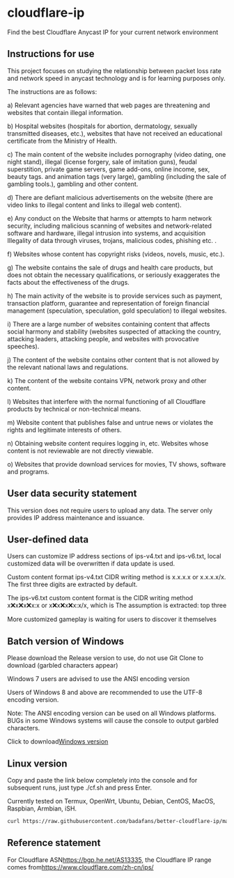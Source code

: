 # cloudflare-ip

Find the best Cloudflare Anycast IP for your current network environment

## Instructions for use

This project focuses on studying the relationship between packet loss rate and network speed in anycast technology and is for learning purposes only.

The instructions are as follows:

a) Relevant agencies have warned that web pages are threatening and websites that contain illegal information.

b) Hospital websites (hospitals for abortion, dermatology, sexually transmitted diseases, etc.), websites that have not received an educational certificate from the Ministry of Health.

c) The main content of the website includes pornography (video dating, one night stand), illegal (license forgery, sale of imitation guns), feudal superstition, private game servers, game add-ons, online income, sex, beauty tags. and animation tags (very large), gambling (including the sale of gambling tools.), gambling and other content.

d) There are defiant malicious advertisements on the website (there are video links to illegal content and links to illegal web content).

e) Any conduct on the Website that harms or attempts to harm network security, including malicious scanning of websites and network-related software and hardware, illegal intrusion into systems, and acquisition Illegality of data through viruses, trojans, malicious codes, phishing etc. .

f) Websites whose content has copyright risks (videos, novels, music, etc.).

g) The website contains the sale of drugs and health care products, but does not obtain the necessary qualifications, or seriously exaggerates the facts about the effectiveness of the drugs.

h) The main activity of the website is to provide services such as payment, transaction platform, guarantee and representation of foreign financial management (speculation, speculation, gold speculation) to illegal websites.

i) There are a large number of websites containing content that affects social harmony and stability (websites suspected of attacking the country, attacking leaders, attacking people, and websites with provocative speeches).

j) The content of the website contains other content that is not allowed by the relevant national laws and regulations.

k) The content of the website contains VPN, network proxy and other content.

l) Websites that interfere with the normal functioning of all Cloudflare products by technical or non-technical means.

m) Website content that publishes false and untrue news or violates the rights and legitimate interests of others.

n) Obtaining website content requires logging in, etc. Websites whose content is not reviewable are not directly viewable.

o) Websites that provide download services for movies, TV shows, software and programs.

## User data security statement

This version does not require users to upload any data. The server only provides IP address maintenance and issuance.

## User-defined data

Users can customize IP address sections of ips-v4.txt and ips-v6.txt, local customized data will be overwritten if data update is used.

Custom content format ips-v4.txt CIDR writing method is x.x.x.x or x.x.x.x/x. The first three digits are extracted by default.

The ips-v6.txt custom content format is the CIDR writing method x:x:x:x:x:x:x:x or x:x:x:x:x:x:x:x/x, which is The assumption is extracted: top three

More customized gameplay is waiting for users to discover it themselves

## Batch version of Windows

Please download the Release version to use, do not use Git Clone to download (garbled characters appear)

Windows 7 users are advised to use the ANSI encoding version

Users of Windows 8 and above are recommended to use the UTF-8 encoding version.

Note: The ANSI encoding version can be used on all Windows platforms. BUGs in some Windows systems will cause the console to output garbled characters.

Click to download[Windows version](https://github.com/badafans/better-cloudflare-ip/releases/latest/download/batch.zip)

## Linux version

Copy and paste the link below completely into the console and for subsequent runs, just type ./cf.sh and press Enter.

Currently tested on Termux, OpenWrt, Ubuntu, Debian, CentOS, MacOS, Raspbian, Armbian, iSH.

```bash
curl https://raw.githubusercontent.com/badafans/better-cloudflare-ip/master/shell/cf.sh -o cf.sh && chmod +x cf.sh && ./cf.sh
```

## Reference statement

For Cloudflare ASN<https://bgp.he.net/AS13335>, the Cloudflare IP range comes from<https://www.cloudflare.com/zh-cn/ips/>
